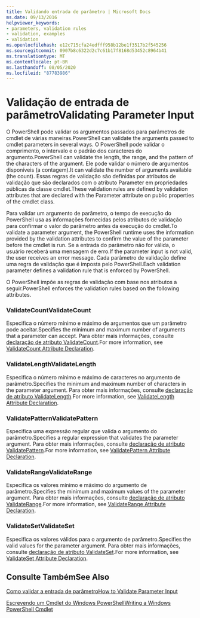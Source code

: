 ```yaml
---
title: Validando entrada de parâmetro | Microsoft Docs
ms.date: 09/13/2016
helpviewer_keywords:
- parameters, validation rules
- validation, examples
- validation
ms.openlocfilehash: e12c715cfa24edfff958b12be1f3517b2f545256
ms.sourcegitcommit: 0907b8c6322d2c7c61b17f8168d53452c8964b41
ms.translationtype: MT
ms.contentlocale: pt-BR
ms.lasthandoff: 08/05/2020
ms.locfileid: "87783986"
---
```

# <a name="validating-parameter-input"></a><span data-ttu-id="2806b-102">Validação de entrada de parâmetro</span><span class="sxs-lookup"><span data-stu-id="2806b-102">Validating Parameter Input</span></span>

<span data-ttu-id="2806b-103">O PowerShell pode validar os argumentos passados para parâmetros de cmdlet de várias maneiras.</span><span class="sxs-lookup"><span data-stu-id="2806b-103">PowerShell can validate the arguments passed to cmdlet parameters in several ways.</span></span>
<span data-ttu-id="2806b-104">O PowerShell pode validar o comprimento, o intervalo e o padrão dos caracteres do argumento.</span><span class="sxs-lookup"><span data-stu-id="2806b-104">PowerShell can validate the length, the range, and the pattern of the characters of the argument.</span></span>
<span data-ttu-id="2806b-105">Ele pode validar o número de argumentos disponíveis (a contagem).</span><span class="sxs-lookup"><span data-stu-id="2806b-105">It can validate the number of arguments available (the count).</span></span>
<span data-ttu-id="2806b-106">Essas regras de validação são definidas por atributos de validação que são declarados com o atributo Parameter em propriedades públicas da classe cmdlet.</span><span class="sxs-lookup"><span data-stu-id="2806b-106">These validation rules are defined by validation attributes that are declared with the Parameter attribute on public properties of the cmdlet class.</span></span>

<span data-ttu-id="2806b-107">Para validar um argumento de parâmetro, o tempo de execução do PowerShell usa as informações fornecidas pelos atributos de validação para confirmar o valor do parâmetro antes da execução do cmdlet.</span><span class="sxs-lookup"><span data-stu-id="2806b-107">To validate a parameter argument, the PowerShell runtime uses the information provided by the validation attributes to confirm the value of the parameter before the cmdlet is run.</span></span>
<span data-ttu-id="2806b-108">Se a entrada do parâmetro não for válida, o usuário receberá uma mensagem de erro.</span><span class="sxs-lookup"><span data-stu-id="2806b-108">If the parameter input is not valid, the user receives an error message.</span></span>
<span data-ttu-id="2806b-109">Cada parâmetro de validação define uma regra de validação que é imposta pelo PowerShell.</span><span class="sxs-lookup"><span data-stu-id="2806b-109">Each validation parameter defines a validation rule that is enforced by PowerShell.</span></span>

<span data-ttu-id="2806b-110">O PowerShell impõe as regras de validação com base nos atributos a seguir.</span><span class="sxs-lookup"><span data-stu-id="2806b-110">PowerShell enforces the validation rules based on the following attributes.</span></span>

### <a name="validatecount"></a><span data-ttu-id="2806b-111">ValidateCount</span><span class="sxs-lookup"><span data-stu-id="2806b-111">ValidateCount</span></span>

<span data-ttu-id="2806b-112">Especifica o número mínimo e máximo de argumentos que um parâmetro pode aceitar.</span><span class="sxs-lookup"><span data-stu-id="2806b-112">Specifies the minimum and maximum number of arguments that a parameter can accept.</span></span>
<span data-ttu-id="2806b-113">Para obter mais informações, consulte [declaração de atributo ValidateCount](./validatecount-attribute-declaration.md).</span><span class="sxs-lookup"><span data-stu-id="2806b-113">For more information, see [ValidateCount Attribute Declaration](./validatecount-attribute-declaration.md).</span></span>

### <a name="validatelength"></a><span data-ttu-id="2806b-114">ValidateLength</span><span class="sxs-lookup"><span data-stu-id="2806b-114">ValidateLength</span></span>

<span data-ttu-id="2806b-115">Especifica o número mínimo e máximo de caracteres no argumento de parâmetro.</span><span class="sxs-lookup"><span data-stu-id="2806b-115">Specifies the minimum and maximum number of characters in the parameter argument.</span></span>
<span data-ttu-id="2806b-116">Para obter mais informações, consulte [declaração de atributo ValidateLength](./validatelength-attribute-declaration.md).</span><span class="sxs-lookup"><span data-stu-id="2806b-116">For more information, see [ValidateLength Attribute Declaration](./validatelength-attribute-declaration.md).</span></span>

### <a name="validatepattern"></a><span data-ttu-id="2806b-117">ValidatePattern</span><span class="sxs-lookup"><span data-stu-id="2806b-117">ValidatePattern</span></span>

<span data-ttu-id="2806b-118">Especifica uma expressão regular que valida o argumento do parâmetro.</span><span class="sxs-lookup"><span data-stu-id="2806b-118">Specifies a regular expression that validates the parameter argument.</span></span>
<span data-ttu-id="2806b-119">Para obter mais informações, consulte [declaração de atributo ValidatePattern](./validatepattern-attribute-declaration.md).</span><span class="sxs-lookup"><span data-stu-id="2806b-119">For more information, see [ValidatePattern Attribute Declaration](./validatepattern-attribute-declaration.md).</span></span>

### <a name="validaterange"></a><span data-ttu-id="2806b-120">ValidateRange</span><span class="sxs-lookup"><span data-stu-id="2806b-120">ValidateRange</span></span>

<span data-ttu-id="2806b-121">Especifica os valores mínimo e máximo do argumento de parâmetro.</span><span class="sxs-lookup"><span data-stu-id="2806b-121">Specifies the minimum and maximum values of the parameter argument.</span></span>
<span data-ttu-id="2806b-122">Para obter mais informações, consulte [declaração de atributo ValidateRange](./validaterange-attribute-declaration.md).</span><span class="sxs-lookup"><span data-stu-id="2806b-122">For more information, see [ValidateRange Attribute Declaration](./validaterange-attribute-declaration.md).</span></span>

### <a name="validateset"></a><span data-ttu-id="2806b-123">ValidateSet</span><span class="sxs-lookup"><span data-stu-id="2806b-123">ValidateSet</span></span>

<span data-ttu-id="2806b-124">Especifica os valores válidos para o argumento de parâmetro.</span><span class="sxs-lookup"><span data-stu-id="2806b-124">Specifies the valid values for the parameter argument.</span></span>
<span data-ttu-id="2806b-125">Para obter mais informações, consulte [declaração de atributo ValidateSet](./validateset-attribute-declaration.md).</span><span class="sxs-lookup"><span data-stu-id="2806b-125">For more information, see [ValidateSet Attribute Declaration](./validateset-attribute-declaration.md).</span></span>

## <a name="see-also"></a><span data-ttu-id="2806b-126">Consulte Também</span><span class="sxs-lookup"><span data-stu-id="2806b-126">See Also</span></span>

[<span data-ttu-id="2806b-127">Como validar a entrada de parâmetro</span><span class="sxs-lookup"><span data-stu-id="2806b-127">How to Validate Parameter Input</span></span>](./how-to-validate-parameter-input.md)

[<span data-ttu-id="2806b-128">Escrevendo um Cmdlet do Windows PowerShell</span><span class="sxs-lookup"><span data-stu-id="2806b-128">Writing a Windows PowerShell Cmdlet</span></span>](./writing-a-windows-powershell-cmdlet.md)
